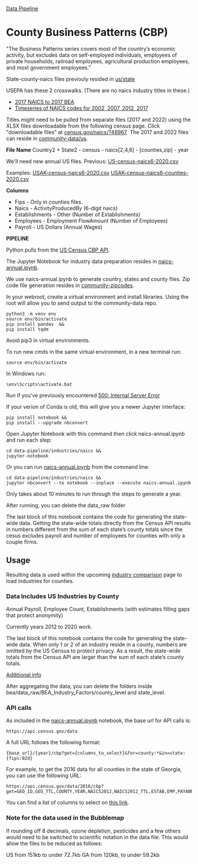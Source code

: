 [Data Pipeline](../../)

# County Business Patterns (CBP)

"The Business Patterns series covers most of the country’s economic activity, but excludes data on self-employed individuals, employees of private households, railroad employees, agricultural production employees, and most government employees."

State-county-naics files previouly resided in [us/state](https://github.com/modelearth/community-data/tree/master/us/state) <span class="local" style="display:none">- <a href="../../../us/state">view on localhost</a></span>

USEPA has these 2 crosswalks. (There are no naics industry titles in these.)

- [2017 NAICS to 2017 BEA](https://github.com/USEPA/flowsa/blob/master/flowsa/data/NAICS_to_BEA_Crosswalk_2017.csv)
- [Timeseries of NAICS codes for 2002, 2007, 2012, 2017](https://github.com/USEPA/flowsa/blob/master/flowsa/data/NAICS_Crosswalk_TimeSeries.csv)

Titles might need to be pulled from separate files (2017 and 2022) using the XLSX files downloadable from the following census page. Click "downloadable files" at [census.gov/naics/?48967](https://www.census.gov/naics/?48967) &nbsp;The 2017 and 2022 files can reside in [community-data/us](https://github.com/ModelEarth/community-data/tree/master/us).

<!--
TO DO: Locate crosswalk relating North American NAICS, European Union NACE codes, and any other trade crosswalks.

TO DO: Generate files with a GitHub Action - [Github&nbsp;Actions&nbsp;samples](https://model.earth/community/projects/#pipeline) 

[New NAICS columns](/community-data/industries/naics/US/country/US-2021-Q1-naics-6-digits.csv) used by [upcoming naics list](/localsite/info/#state=GA&beta=true).

Old 2012 6-digit Naics
https://github.com/modelearth/localsite/blob/main/info/naics/lookup/6-digit_2012_Codes.csv
-->

**File Name**
Country2 + State2 - census - naics[2,4,6] - [counties,zip] - year

We'll need new annual US files. Previous:
[US-census-naics6-2020.csv](/community-data/industries/naics/US/country/US-2021-Q1-naics-6-digits.csv)

Examples:<!-- 
With Fips (5-digit state and county) 
US36005-census-naics6-2020.csv for a single county. Not needed currently. -->
[USAK-census-naics6-2020.csv](/community-data/us/state-naics-update/AK/USAK-census-naics6-2020.csv)
[USAK-census-naics6-counties-2020.csv](/community-data/us/state-naics-update/AK/USAK-census-naics6-counties-2020.csv)

**Columns**
- Fips - Only in counties files.
- Naics - ActivityProducedBy (6-digit naics)  
- Establishments - Other (Number of Extablishments)  
- Employees - Employment FlowAmount (Number of Employees)  
- Payroll - US Dollars (Annual Wages)
<!--
- Population - Included with our [Machine Learning](/machine-learning/) output
- Sqkm or Sqmiles - To be added
-->


<!--
Here are the 4 year old files we're eliminating:
https://github.com/ModelEarth/community-data/tree/master/us/state/NY
NY is 75K with no counties, 836K with counties.

**For Timelines**

We send the year files here:
/community-data/timelines/naics/us/

For timeline projections, we just use naics6 (2017 to 2023).
With and without country rows for each state.

/community-data/timelines/naics/us/ALL/US-census-naics6-2017.csv
/community-data/timelines/naics/us/NY/USNY-census-naics6-2017.csv
/community-data/timelines/naics/us/NY/USNY-census-naics6-counties-2017.csv

So for 2017 to 2023 there are 7 year files for the US with naics6, 
and 14 year files for each state with naics6.
-->

**PIPELINE**

Python pulls from the [US Census CBP&nbsp;API](https://www.census.gov/data/developers/data-sets.html).

The Jupyter Notebook for industry data preparation resides in [naics-annual.ipynb](naics-annual.ipynb).

We use naics-annual.ipynb to generate country, states and county files.
Zip code file generation resides in [community-zipcodes](/community-zipcodes/).

In your webroot, create a virtual environment and install libraries.
Using the root will allow you to send output to the community-data repo.

	python3 -m venv env
	source env/bin/activate
	pip install pandas  &&
	pip install tqdm

Avoid pip3 in virtual environments.

To run new cmds in the same virtual environment, in a new terminal run:

	source env/bin/activate

In Windows run:

	\env\Scripts\activate.bat

Run if you've previously encountered [500: Internal Server Error](https://stackoverflow.com/questions/36851746/jupyter-notebook-500-internal-server-error)

If your verion of Conda is old, this will give you a newer Jupyter interface:

	pip install notebook &&
	pip install --upgrade nbconvert

Open Jupyter Notebook with this command then click naics-annual.ipynb and run each step:
<!-- if this cmd has 500 error again, remove the cd line and launch jupyter in the root. -->

	cd data-pipeline/industries/naics &&
	jupyter-notebook

Or you can run [naics-annual.ipynb](naics-annual.ipynb) from the command line:  

	cd data-pipeline/industries/naics &&
	jupyter nbconvert --to notebook --inplace --execute naics-annual.ipynb


<!--
Timeout still occured with the following...
Change the timeout (sleep) on your computer. Changed Start Screen Saver when inactive from 20 minutes to never.
-->

Only takes about 10 minutes to run through the steps to generate a year.

After running, you can delete the data_raw folder
<!-- county_level folder inside data_raw\BEA_Industry_Factors. -->

The last block of this notebook contains the code for generating the state-wide data. Getting the state-wide totals directly from the Census API results in numbers different from the sum of each state’s county totals since the cesus excludes payroll and number of employees for counties with only a couple firms.  



## Usage  

Resulting data is used within the upcoming [industry comparison](/localsite/info/) page to load industries for counties.

### Data Includes US Industries by County

Annual Payroll, Employee Count, Establishments (with estimates filling gaps that protect anonymity)  

Currently years 2012 to 2020 work.

The last block of this notebook contains the code for generating the state-wide data. When only 1 or 2 of an industry reside in a county, numbers are omitted by the US Census to protect privacy. As a result, the state-wide totals from the Census API are larger than the sum of each state’s county totals.

[Additional info](https://github.com/modelearth/community/issues/9)

After aggregating the data, you can delete the folders inside bea/data_raw/BEA\_Industry\_Factors/county\_level and state\_level.



### API calls

As included in the [naics-annual.ipynb](naics-annual.ipynb) notebook, the base url for API calls is:

	https://api.census.gov/data

A full URL follows the following format:

	{base_url}/{year}/cbp?get={columns_to_select}&for=county:*&in=state:{fips:02d}

For example, to get the 2016 data for all counties in the state of Georgia, you can use the following URL:

	https://api.census.gov/data/2016/cbp?get=GEO_ID,GEO_TTL,COUNTY,YEAR,NAICS2012,NAICS2012_TTL,ESTAB,EMP,PAYANN&for=county:*&in=state:13

You can find a list of columns to select on [this link](https://api.census.gov/data/2016/cbp/variables.html).

### Note for the data used in the Bubblemap
If rounding off 8 decimals, ozone depletion, pesticides and a few others would need to be switched to scientific notation in the data file. This would allow the files to be reduced as follows:

US from 151kb to under 72.7kb
GA from 120kb, to under 59.2kb


